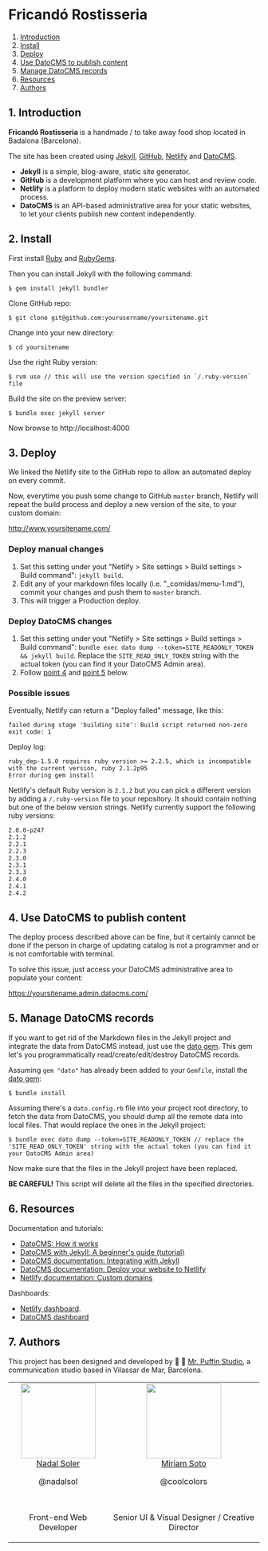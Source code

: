 # Fricandó Rostisseria

1. [Introduction](#1-introduction)
2. [Install](#2-install)
3. [Deploy](#3-deploy)
4. [Use DatoCMS to publish content](#4-use-datocms-to-publish-content)
5. [Manage DatoCMS records](#5-manage-datocms-records)
6. [Resources](#6-resources)
7. [Authors](#7-authors)

## 1. Introduction

**Fricandó Rostisseria** is a handmade / to take away food shop located in Badalona (Barcelona).

The site has been created using [Jekyll](https://jekyllrb.com/), [GitHub](https://github.com/), [Netlify](https://www.netlify.com/) and [DatoCMS](https://www.datocms.com/).

- **Jekyll** is a simple, blog-aware, static site generator.
- **GitHub** is a development platform where you can host and review code.
- **Netlify** is a platform to deploy modern static websites with an automated process.
- **DatoCMS** is an API-based administrative area for your static websites, to let your clients publish new content independently.

## 2. Install

First install [Ruby](https://www.ruby-lang.org/) and [RubyGems](https://rubygems.org/).

Then you can install Jekyll with the following command:

```
$ gem install jekyll bundler
```

Clone GitHub repo:

```
$ git clone git@github.com:yourusername/yoursitename.git
```

Change into your new directory:

```
$ cd yoursitename
```

Use the right Ruby version:

```
$ rvm use // this will use the version specified in `/.ruby-version` file
```

Build the site on the preview server:

```
$ bundle exec jekyll server
```

Now browse to http://localhost:4000

## 3. Deploy

We linked the Netlify site to the GitHub repo to allow an automated deploy on every commit.

Now, everytime you push some change to GitHub `master` branch, Netlify will repeat the build process and deploy a new version of the site, to your custom domain:

http://www.yoursitename.com/

### Deploy manual changes

1. Set this setting under yout "Netlify > Site settings > Build settings > Build command": `jekyll build`.
2. Edit any of your markdown files locally (i.e. "\_comidas/menu-1.md"), commit your changes and push them to `master` branch.
3. This will trigger a Production deploy.

### Deploy DatoCMS changes

1. Set this setting under yout "Netlify > Site settings > Build settings > Build command": `bundle exec dato dump --token=SITE_READONLY_TOKEN && jekyll build`. Replace the `SITE_READ_ONLY_TOKEN` string with the actual token (you can find it your DatoCMS Admin area).
2. Follow [point 4](#4-use-datocms-to-publish-content) and [point 5](#5-manage-datocms-records) below.

### Possible issues

Eventually, Netlify can return a "Deploy failed" message, like this:

```
failed during stage 'building site': Build script returned non-zero exit code: 1
```

Deploy log:

```
ruby_dep-1.5.0 requires ruby version >= 2.2.5, which is incompatible with the current version, ruby 2.1.2p95
Error during gem install
```

Netlify's default Ruby version is `2.1.2` but you can pick a different version by adding a `/.ruby-version` file to your repository. It should contain nothing but one of the below version strings. Netlify currently support the following ruby versions:

```
2.0.0-p247
2.1.2
2.2.1
2.2.3
2.3.0
2.3.1
2.3.3
2.4.0
2.4.1
2.4.2
```

## 4. Use DatoCMS to publish content

The deploy process described above can be fine, but it certainly cannot be done if the person in charge of updating catalog is not a programmer and or is not comfortable with terminal.

To solve this issue, just access your DatoCMS administrative area to populate your content:

https://yoursitename.admin.datocms.com/

## 5. Manage DatoCMS records

If you want to get rid of the Markdown files in the Jekyll project and integrate the data from DatoCMS instead, just use the [dato gem](https://github.com/datocms/ruby-datocms-client/). This gem let's you programmatically read/create/edit/destroy DatoCMS records.

Assuming `gem "dato"` has already been added to your `Gemfile`, install the [dato gem](https://github.com/datocms/ruby-datocms-client/):

```
$ bundle install
```

Assuming there's a `dato.config.rb` file into your project root directory, to fetch the data from DatoCMS, you should dump all the remote data into local files. That would replace the ones in the Jekyll project:

```
$ bundle exec dato dump --token=SITE_READONLY_TOKEN // replace the 'SITE_READ_ONLY_TOKEN' string with the actual token (you can find it your DatoCMS Admin area)
```

Now make sure that the files in the Jekyll project have been replaced.

**BE CAREFUL!** This script will delete all the files in the specified directories.

## 6. Resources

Documentation and tutorials:

- [DatoCMS: How it works](https://www.datocms.com/how-it-works/)
- [DatoCMS with Jekyll: A beginner's guide (tutorial)](https://www.datocms.com/blog/datocms-with-jekyll-a-beginners-guide/)
- [DatoCMS documentation: Integrating with Jekyll](https://docs.datocms.com/jekyll/overview.html)
- [DatoCMS documentation: Deploy your website to Netlify](https://docs.datocms.com/deployment/netlify.html)
- [Netlify documentation: Custom domains](https://www.netlify.com/docs/custom-domains/)

Dashboards:

- [Netlify dashboard](https://app.netlify.com/).
- [DatoCMS dashboard](https://dashboard.datocms.com/)

## 7. Authors

This project has been designed and developed by 🎩 🐧 [Mr. Puffin Studio](http://mrpuffin.studio/), a communication studio based in Vilassar de Mar, Barcelona.

<table>
  <tbody>
    <tr>
      <td align="center" valign="top">
        <img width="150" height="150" src="https://github.com/nadalsol.png?s=150">
        <br>
        <a href="https://github.com/nadalsol">Nadal Soler</a>
        <p>@nadalsol</p>
        <br>
        <p>Front-end Web Developer</p>
      </td>
      <td align="center" valign="top">
        <img width="150" height="150" src="https://media-exp1.licdn.com/dms/image/C4D03AQHVUkiBSwhD_w/profile-displayphoto-shrink_800_800/0/1635326262041?e=1646870400&v=beta&t=1kxTKIZFu7OQ8T1WNe-lbl1ztR5wUGy0PpRTZ2fJbx4">
        <br>
        <a href="https://www.linkedin.com/in/miriamsoto/">Miriam Soto</a>
        <p>@coolcolors</p>
        <br>
        <p>Senior UI & Visual Designer / Creative Director</p>
      </td>
    </tr>
  </tbody>
</table>
